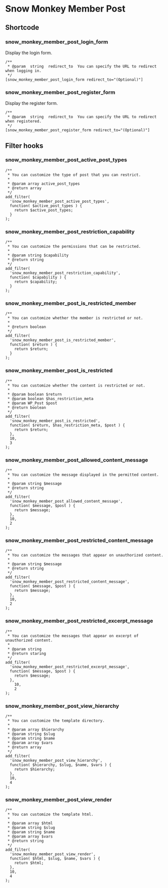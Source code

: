 # Snow Monkey Member Post

## Shortcode

### snow_monkey_member_post_login_form

Display the login form.

```
/**
 * @param  string  redirect_to  You can specify the URL to redirect when logging in.
 */
[snow_monkey_member_post_login_form redirect_to="(Optional)"]
```

### snow_monkey_member_post_register_form

Display the register form.

```
/**
 * @param  string  redirect_to  You can specify the URL to redirect when registered.
 */
[snow_monkey_member_post_register_form redirect_to="(Optional)"]
```

## Filter hooks

### snow_monkey_member_post_active_post_types
```
/**
 * You can customize the type of post that you can restrict.
 *
 * @param array active_post_types
 * @return array
 */
add_filter(
  'snow_monkey_member_post_active_post_types',
  function( $active_post_types ) {
    return $active_post_types;
  }
);
```

### snow_monkey_member_post_restriction_capability
```
/**
 * You can customize the permissions that can be restricted.
 *
 * @param string $capability
 * @return string
 */
add_filter(
  'snow_monkey_member_post_restriction_capability',
  function( $capability ) {
    return $capability;
  }
);
```

### snow_monkey_member_post_is_restricted_member
```
/**
 * You can customize whether the member is restricted or not.
 *
 * @return boolean
 */
add_filter(
  'snow_monkey_member_post_is_restricted_member',
  function( $return ) {
    return $return;
  }
);
```

### snow_monkey_member_post_is_restricted
```
/**
 * You can customize whether the content is restricted or not.
 *
 * @param boolean $return
 * @param boolean $has_restriction_meta
 * @param WP_Post $post
 * @return boolean
 */
add_filter(
  'snow_monkey_member_post_is_restricted',
  function( $return, $has_restriction_meta, $post ) {
    return $return;
  },
  10,
  3
);
```

### snow_monkey_member_post_allowed_content_message
```
/**
 * You can customize the message displayed in the permitted content.
 *
 * @param string $message
 * @return string
 */
add_filter(
  'snow_monkey_member_post_allowed_content_message',
  function( $message, $post ) {
    return $message;
  },
  10,
  2
);
```

### snow_monkey_member_post_restricted_content_message
```
/**
 * You can customize the messages that appear on unauthorized content.
 *
 * @param string $message
 * @return string
 */
add_filter(
  'snow_monkey_member_post_restricted_content_message',
  function( $message, $post ) {
    return $message;
  },
  10,
  2
);
```

### snow_monkey_member_post_restricted_excerpt_message
```
/**
 * You can customize the messages that appear on excerpt of unauthorized content.
 *
 * @param string
 * @return staring
 */
add_filter(
  'snow_monkey_member_post_restricted_excerpt_message',
  function( $message, $post ) {
    return $message;
  },
	10,
	2
);
```

### snow_monkey_member_post_view_hierarchy
```
/**
 * You can customize the template directory.
 *
 * @param array $hierarchy
 * @param string $slug
 * @param string $name
 * @param array $vars
 * @return array
 */
add_filter(
  'snow_monkey_member_post_view_hierarchy',
  function( $hierarchy, $slug, $name, $vars ) {
    return $hierarchy;
  },
  10,
  4
);
```

### snow_monkey_member_post_view_render
```
/**
 * You can customize the template html.
 *
 * @param array $html
 * @param string $slug
 * @param string $name
 * @param array $vars
 * @return string
 */
add_filter(
  'snow_monkey_member_post_view_render',
  function( $html, $slug, $name, $vars ) {
    return $html;
  },
  10,
  4
);
```
